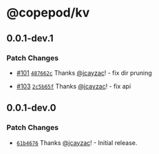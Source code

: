 # @copepod/kv

## 0.0.1-dev.1

### Patch Changes

- [#101](https://github.com/jcayzac/copepod-modules/pull/101) [`487662c`](https://github.com/jcayzac/copepod-modules/commit/487662c4085c42999fabe99ead76e4a0c7632360) Thanks [@jcayzac](https://github.com/jcayzac)! - fix dir pruning

- [#103](https://github.com/jcayzac/copepod-modules/pull/103) [`2c5b65f`](https://github.com/jcayzac/copepod-modules/commit/2c5b65f2221e9161b0fb6ae3a172796a55a34df1) Thanks [@jcayzac](https://github.com/jcayzac)! - fix api

## 0.0.1-dev.0

### Patch Changes

- [`61b4676`](https://github.com/jcayzac/copepod-modules/commit/61b467635013704d6a38d9d25fec608ca714cf4c) Thanks [@jcayzac](https://github.com/jcayzac)! - Initial release.
